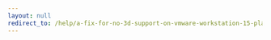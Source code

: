 ```yaml
---
layout: null
redirect_to: /help/a-fix-for-no-3d-support-on-vmware-workstation-15-player-update-your-graphics-driver/
---
```

